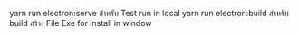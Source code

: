 yarn run electron:serve สำหรับ Test run in local
yarn run electron:build สำหรับ build สร้าง File Exe for install in window